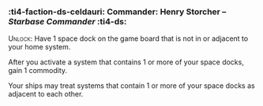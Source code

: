 ### :ti4-faction-ds-celdauri: **Commander**: Henry Storcher – _Starbase Commander_ :ti4-ds:

<span style="font-variant:small-caps;">Unlock</span>: Have 1 space dock on the game board that is not in or adjacent to your home system.



After you activate a system that contains 1 or more of your space docks, gain 1 commodity. 

Your ships may treat systems that contain 1 or more of your space docks as adjacent to each other.
